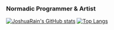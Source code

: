 ### Normadic Programmer & Artist

<!--
**CaoYuchen/CaoYuchen** is a ✨ _special_ ✨ repository because its `README.md` (this file) appears on your GitHub profile.

Here are some ideas to get you started:

- 🔭 I’m currently working on ...
- 🌱 I’m currently learning ...
- 👯 I’m looking to collaborate on ...
- 🤔 I’m looking for help with ...
- 💬 Ask me about ...
- 📫 How to reach me: ...
- 😄 Pronouns: ...
- ⚡ Fun fact: ...
-->

[![JoshuaRain's GitHub stats](https://github-readme-stats.vercel.app/api?username=CaoYuchen)](https://github.com/CaoYuchen/github-readme-stats)
[![Top Langs](https://github-readme-stats.vercel.app/api/top-langs/?username=CaoYuchen&layout=compact)](https://github.com/CaoYuchen/github-readme-stats)


<!-- <a href="https://github.com/CaoYuchen/github-readme-stats">
  <img align="center" src="https://github-readme-stats.vercel.app/api/pin/?username=CaoYuchen&repo=github-readme-stats" />
</a>
<a href="https://github.com/CaoYuchen/github-readme-stats">
  <img align="center" src="https://github-readme-stats.vercel.app/api/pin/?username=CaoYuchen&repo=github-readme-stats" />
</a>
 -->
